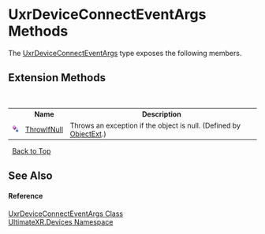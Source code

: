 # UxrDeviceConnectEventArgs Methods
 

The <a href="T_UltimateXR_Devices_UxrDeviceConnectEventArgs">UxrDeviceConnectEventArgs</a> type exposes the following members.


## Extension Methods
&nbsp;<table><tr><th></th><th>Name</th><th>Description</th></tr><tr><td>![Public Extension Method](media/pubextension.gif "Public Extension Method")</td><td><a href="M_UltimateXR_Extensions_System_ObjectExt_ThrowIfNull">ThrowIfNull</a></td><td>
Throws an exception if the object is null.
 (Defined by <a href="T_UltimateXR_Extensions_System_ObjectExt">ObjectExt</a>.)</td></tr></table>&nbsp;
<a href="#uxrdeviceconnecteventargs-methods">Back to Top</a>

## See Also


#### Reference
<a href="T_UltimateXR_Devices_UxrDeviceConnectEventArgs">UxrDeviceConnectEventArgs Class</a><br /><a href="N_UltimateXR_Devices">UltimateXR.Devices Namespace</a><br />